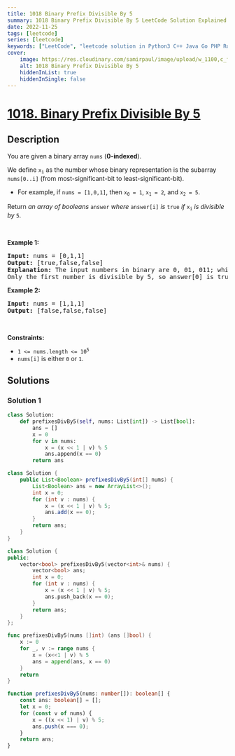 ```yaml
---
title: 1018 Binary Prefix Divisible By 5
summary: 1018 Binary Prefix Divisible By 5 LeetCode Solution Explained
date: 2022-11-25
tags: [leetcode]
series: [leetcode]
keywords: ["LeetCode", "leetcode solution in Python3 C++ Java Go PHP Ruby Swift TypeScript Rust C# JavaScript C", "1018 Binary Prefix Divisible By 5 LeetCode Solution Explained in all languages"]
cover:
    image: https://res.cloudinary.com/samirpaul/image/upload/w_1100,c_fit,co_rgb:FFFFFF,l_text:Arial_75_bold:1018 Binary Prefix Divisible By 5 - Solution Explained/problem-solving.webp
    alt: 1018 Binary Prefix Divisible By 5
    hiddenInList: true
    hiddenInSingle: false
---
```



# [1018. Binary Prefix Divisible By 5](https://leetcode.com/problems/binary-prefix-divisible-by-5)


## Description

<p>You are given a binary array <code>nums</code> (<strong>0-indexed</strong>).</p>

<p>We define <code>x<sub>i</sub></code> as the number whose binary representation is the subarray <code>nums[0..i]</code> (from most-significant-bit to least-significant-bit).</p>

<ul>
	<li>For example, if <code>nums = [1,0,1]</code>, then <code>x<sub>0</sub> = 1</code>, <code>x<sub>1</sub> = 2</code>, and <code>x<sub>2</sub> = 5</code>.</li>
</ul>

<p>Return <em>an array of booleans </em><code>answer</code><em> where </em><code>answer[i]</code><em> is </em><code>true</code><em> if </em><code>x<sub>i</sub></code><em> is divisible by </em><code>5</code>.</p>

<p>&nbsp;</p>
<p><strong class="example">Example 1:</strong></p>

<pre>
<strong>Input:</strong> nums = [0,1,1]
<strong>Output:</strong> [true,false,false]
<strong>Explanation:</strong> The input numbers in binary are 0, 01, 011; which are 0, 1, and 3 in base-10.
Only the first number is divisible by 5, so answer[0] is true.
</pre>

<p><strong class="example">Example 2:</strong></p>

<pre>
<strong>Input:</strong> nums = [1,1,1]
<strong>Output:</strong> [false,false,false]
</pre>

<p>&nbsp;</p>
<p><strong>Constraints:</strong></p>

<ul>
	<li><code>1 &lt;= nums.length &lt;= 10<sup>5</sup></code></li>
	<li><code>nums[i]</code> is either <code>0</code> or <code>1</code>.</li>
</ul>

## Solutions

### Solution 1

<!-- tabs:start -->

```python
class Solution:
    def prefixesDivBy5(self, nums: List[int]) -> List[bool]:
        ans = []
        x = 0
        for v in nums:
            x = (x << 1 | v) % 5
            ans.append(x == 0)
        return ans
```

```java
class Solution {
    public List<Boolean> prefixesDivBy5(int[] nums) {
        List<Boolean> ans = new ArrayList<>();
        int x = 0;
        for (int v : nums) {
            x = (x << 1 | v) % 5;
            ans.add(x == 0);
        }
        return ans;
    }
}
```

```cpp
class Solution {
public:
    vector<bool> prefixesDivBy5(vector<int>& nums) {
        vector<bool> ans;
        int x = 0;
        for (int v : nums) {
            x = (x << 1 | v) % 5;
            ans.push_back(x == 0);
        }
        return ans;
    }
};
```

```go
func prefixesDivBy5(nums []int) (ans []bool) {
	x := 0
	for _, v := range nums {
		x = (x<<1 | v) % 5
		ans = append(ans, x == 0)
	}
	return
}
```

```ts
function prefixesDivBy5(nums: number[]): boolean[] {
    const ans: boolean[] = [];
    let x = 0;
    for (const v of nums) {
        x = ((x << 1) | v) % 5;
        ans.push(x === 0);
    }
    return ans;
}
```

<!-- tabs:end -->

<!-- end -->
